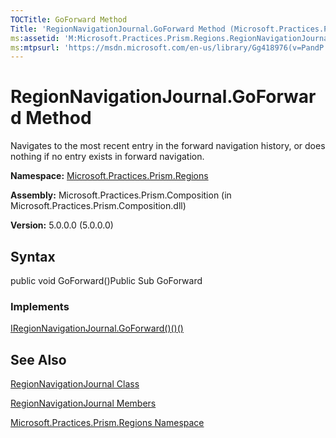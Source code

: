 ```yaml
---
TOCTitle: GoForward Method
Title: 'RegionNavigationJournal.GoForward Method (Microsoft.Practices.Prism.Regions)'
ms:assetid: 'M:Microsoft.Practices.Prism.Regions.RegionNavigationJournal.GoForward'
ms:mtpsurl: 'https://msdn.microsoft.com/en-us/library/Gg418976(v=PandP.50)'
---
```



# RegionNavigationJournal.GoForward Method

Navigates to the most recent entry in the forward navigation history, or does nothing if no entry exists in forward navigation.

**Namespace:** [Microsoft.Practices.Prism.Regions](https://msdn.microsoft.com/library/microsoft.practices.prism.regions)
**Assembly:** Microsoft.Practices.Prism.Composition (in Microsoft.Practices.Prism.Composition.dll)

**Version:** 5.0.0.0 (5.0.0.0)

## Syntax

public void GoForward()Public Sub GoForward
### Implements

[IRegionNavigationJournal.GoForward()()()](https://msdn.microsoft.com/library/microsoft.practices.prism.regions.iregionnavigationjournal.goforward)

## See Also

[RegionNavigationJournal Class](https://msdn.microsoft.com/library/microsoft.practices.prism.regions.regionnavigationjournal)

[RegionNavigationJournal Members](https://msdn.microsoft.com/allmembers.t:microsoft.practices.prism.regions.regionnavigationjournal)

[Microsoft.Practices.Prism.Regions Namespace](https://msdn.microsoft.com/library/microsoft.practices.prism.regions)

